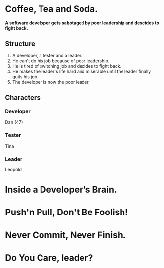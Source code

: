 # Coffee, Tea and Soda.
**A software developer gets sabotaged by poor leadership and descides to fight back.**

## Structure
1. A developer, a tester and a leader.
1. He can't do his job because of poor leadership.
1. He is tired of switching job and decides to fight back.
1. He makes the leader's life hard and miserable until the leader finally quits his job.
1. The developer is now the poor leader.

## Characters

### Developer
Dan (47)

### Tester
Tina

### Leader
Leopold

# Inside a Developer’s Brain.

# Push'n Pull, Don't Be Foolish!

# Never Commit, Never Finish.

# Do You Care, leader?
